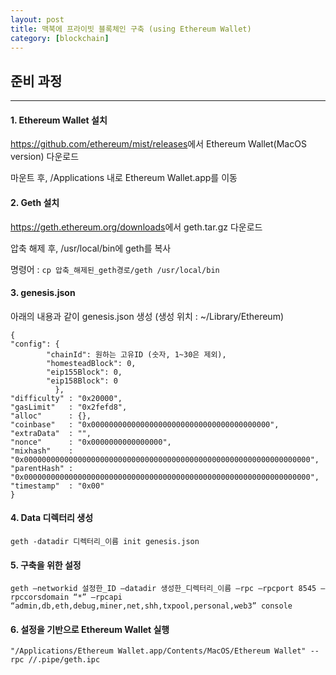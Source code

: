 ```yaml
---
layout: post
title: 맥북에 프라이빗 블록체인 구축 (using Ethereum Wallet)
category: [blockchain]
---
```


## 준비 과정
---

#### 1. Ethereum Wallet 설치

<https://github.com/ethereum/mist/releases>에서 Ethereum Wallet(MacOS version) 다운로드

마운트 후, /Applications 내로 Ethereum Wallet.app를 이동
<div class="third_blank"></div>

#### 2. Geth 설치

<https://geth.ethereum.org/downloads>에서 geth.tar.gz 다운로드

압축 해제 후, /usr/local/bin에 geth를 복사

명령어 : `cp 압축_해제된_geth경로/geth /usr/local/bin`
<div class="third_blank"></div>

#### 3. genesis.json

아래의 내용과 같이 genesis.json 생성 (생성 위치 : ~/Library/Ethereum)

```
{
"config": {
        "chainId": 원하는 고유ID (숫자, 1~30은 제외),
        "homesteadBlock": 0,
        "eip155Block": 0,
        "eip158Block": 0
          },
"difficulty" : "0x20000",
"gasLimit"   : "0x2fefd8",
"alloc"      : {},
"coinbase"   : "0x0000000000000000000000000000000000000000",
"extraData"  : "",
"nonce"      : "0x0000000000000000",
"mixhash"    : "0x0000000000000000000000000000000000000000000000000000000000000000",
"parentHash" : "0x0000000000000000000000000000000000000000000000000000000000000000",
"timestamp"  : "0x00"
}
```
<div class="blank"></div>

#### 4. Data 디렉터리 생성

```
geth -datadir 디렉터리_이름 init genesis.json
```
<div class="blank"></div>

#### 5. 구축을 위한 설정

```
geth —networkid 설정한_ID —datadir 생성한_디렉터리_이름 —rpc —rpcport 8545 —rpccorsdomain “*” —rpcapi “admin,db,eth,debug,miner,net,shh,txpool,personal,web3” console
```
<div class="blank"></div>

#### 6. 설정을 기반으로 Ethereum Wallet 실행

```
"/Applications/Ethereum Wallet.app/Contents/MacOS/Ethereum Wallet" --rpc //.pipe/geth.ipc
```